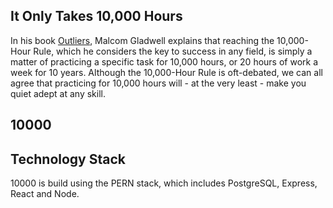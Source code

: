 ## It Only Takes 10,000 Hours

In his book [Outliers](https://en.wikipedia.org/wiki/Outliers_(book)), Malcom Gladwell explains that reaching the 10,000-Hour Rule, which he considers the key to success in any field, is simply a matter of practicing a specific task for 10,000 hours, or 20 hours of work a week for 10 years. Although the 10,000-Hour Rule is oft-debated, we can all agree that practicing for 10,000 hours will - at the very least - make you quiet adept at any skill.

## 10000

## Technology Stack
10000 is build using the PERN stack, which includes PostgreSQL, Express, React and Node.
